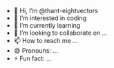 - 👋 Hi, I’m @thant-eightvectors
- 👀 I’m interested in coding
- 🌱 I’m currently learning 
- 💞️ I’m looking to collaborate on ...
- 📫 How to reach me ...
- 😄 Pronouns: ...
- ⚡ Fun fact: ...

<!---
thant-eightvectors/thant-eightvectors is a ✨ special ✨ repository because its `README.md` (this file) appears on your GitHub profile.
You can click the Preview link to take a look at your changes.
--->
